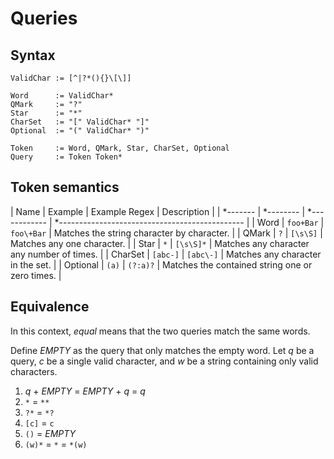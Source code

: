 ﻿# Queries


## Syntax

```
ValidChar := [^|?*(){}\[\]]

Word      := ValidChar*
QMark     := "?"
Star      := "*"
CharSet   := "[" ValidChar* "]"
Optional  := "(" ValidChar* ")"

Token     := Word, QMark, Star, CharSet, Optional
Query     := Token Token*
```


## Token semantics

| Name     | Example   | Example Regex | Description                                     |
| *------- | *-------- | *------------ | *---------------------------------------------- |
| Word     | `foo+Bar` | `foo\+Bar`    | Matches the string character by character.      |
| QMark    | `?`       | `[\s\S]`      | Matches any one character.                      |
| Star     | `*`       | `[\s\S]*`     | Matches any character any number of times.      |
| CharSet  | `[abc-]`  | `[abc\-]`     | Matches any character in the set.               |
| Optional | `(a)`     | `(?:a)?`      | Matches the contained string one or zero times. |


## Equivalence

In this context, *equal* means that the two queries match the same words.

Define _EMPTY_ as the query that only matches the empty word. 
Let _q_ be a query, _c_ be a single valid character, and _w_ be a string containing only valid characters.

1. _q_ + _EMPTY_ = _EMPTY_ + _q_ = _q_
2. `*` = `**`
3. `?*` = `*?`
4. `[c]` = `c`
5. `()` = _EMPTY_
6. `(w)*` = `*` = `*(w)`
